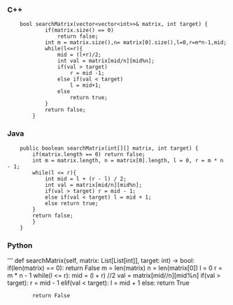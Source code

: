 ### C++

```
    bool searchMatrix(vector<vector<int>>& matrix, int target) {
            if(matrix.size() == 0)
                return false;
            int m = matrix.size(),n= matrix[0].size(),l=0,r=m*n-1,mid;
            while(l<=r){
                mid = (l+r)/2;
                int val = matrix[mid/n][mid%n];
                if(val > target)
                    r = mid -1;
                else if(val < target)
                    l = mid+1;
                else
                    return true;
            }
            return false;
        }
```

### Java

```
    public boolean searchMatrix(int[][] matrix, int target) {
        if(matrix.length == 0) return false;
        int m = matrix.length, n = matrix[0].length, l = 0, r = m * n - 1;
        while(l <= r){
            int mid = l + (r - l) / 2;
            int val = matrix[mid/n][mid%n];
            if(val > target) r = mid - 1;
            else if(val < target) l = mid + 1;
            else return true;
        }
        return false;
        }
    }
```

### Python

'''
    def searchMatrix(self, matrix: List[List[int]], target: int) -> bool:
            if(len(matrix) == 0): 
                return False
            m = len(matrix)
            n = len(matrix[0])
            l = 0 
            r = m * n - 1
            while(l <= r):
                mid = (l + r) //2
                val = matrix[mid//n][mid%n]
                if(val > target):
                    r = mid - 1
                elif(val < target):
                    l = mid + 1
                else:
                    return True
            
            return False
```


